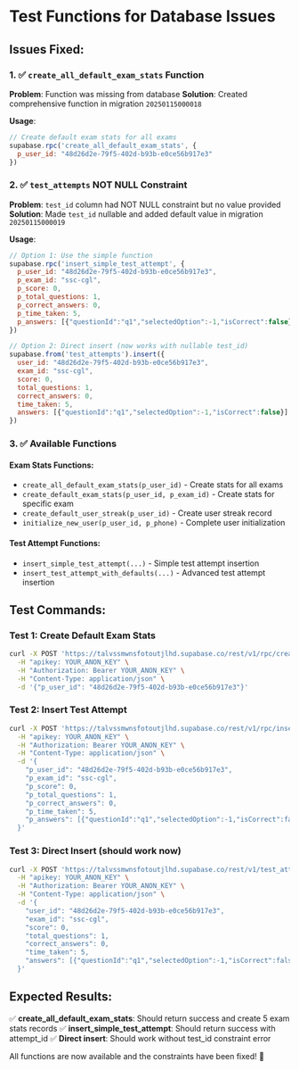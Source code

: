 # Test Functions for Database Issues

## Issues Fixed:

### 1. ✅ `create_all_default_exam_stats` Function
**Problem**: Function was missing from database
**Solution**: Created comprehensive function in migration `20250115000018`

**Usage**:
```javascript
// Create default exam stats for all exams
supabase.rpc('create_all_default_exam_stats', {
  p_user_id: "48d26d2e-79f5-402d-b93b-e0ce56b917e3"
})
```

### 2. ✅ `test_attempts` NOT NULL Constraint
**Problem**: `test_id` column had NOT NULL constraint but no value provided
**Solution**: Made `test_id` nullable and added default value in migration `20250115000019`

**Usage**:
```javascript
// Option 1: Use the simple function
supabase.rpc('insert_simple_test_attempt', {
  p_user_id: "48d26d2e-79f5-402d-b93b-e0ce56b917e3",
  p_exam_id: "ssc-cgl",
  p_score: 0,
  p_total_questions: 1,
  p_correct_answers: 0,
  p_time_taken: 5,
  p_answers: [{"questionId":"q1","selectedOption":-1,"isCorrect":false}]
})

// Option 2: Direct insert (now works with nullable test_id)
supabase.from('test_attempts').insert({
  user_id: "48d26d2e-79f5-402d-b93b-e0ce56b917e3",
  exam_id: "ssc-cgl",
  score: 0,
  total_questions: 1,
  correct_answers: 0,
  time_taken: 5,
  answers: [{"questionId":"q1","selectedOption":-1,"isCorrect":false}]
})
```

### 3. ✅ Available Functions

#### **Exam Stats Functions**:
- `create_all_default_exam_stats(p_user_id)` - Create stats for all exams
- `create_default_exam_stats(p_user_id, p_exam_id)` - Create stats for specific exam
- `create_default_user_streak(p_user_id)` - Create user streak record
- `initialize_new_user(p_user_id, p_phone)` - Complete user initialization

#### **Test Attempt Functions**:
- `insert_simple_test_attempt(...)` - Simple test attempt insertion
- `insert_test_attempt_with_defaults(...)` - Advanced test attempt insertion

## Test Commands:

### Test 1: Create Default Exam Stats
```bash
curl -X POST 'https://talvssmwnsfotoutjlhd.supabase.co/rest/v1/rpc/create_all_default_exam_stats' \
  -H "apikey: YOUR_ANON_KEY" \
  -H "Authorization: Bearer YOUR_ANON_KEY" \
  -H "Content-Type: application/json" \
  -d '{"p_user_id": "48d26d2e-79f5-402d-b93b-e0ce56b917e3"}'
```

### Test 2: Insert Test Attempt
```bash
curl -X POST 'https://talvssmwnsfotoutjlhd.supabase.co/rest/v1/rpc/insert_simple_test_attempt' \
  -H "apikey: YOUR_ANON_KEY" \
  -H "Authorization: Bearer YOUR_ANON_KEY" \
  -H "Content-Type: application/json" \
  -d '{
    "p_user_id": "48d26d2e-79f5-402d-b93b-e0ce56b917e3",
    "p_exam_id": "ssc-cgl",
    "p_score": 0,
    "p_total_questions": 1,
    "p_correct_answers": 0,
    "p_time_taken": 5,
    "p_answers": [{"questionId":"q1","selectedOption":-1,"isCorrect":false}]
  }'
```

### Test 3: Direct Insert (should work now)
```bash
curl -X POST 'https://talvssmwnsfotoutjlhd.supabase.co/rest/v1/test_attempts' \
  -H "apikey: YOUR_ANON_KEY" \
  -H "Authorization: Bearer YOUR_ANON_KEY" \
  -H "Content-Type: application/json" \
  -d '{
    "user_id": "48d26d2e-79f5-402d-b93b-e0ce56b917e3",
    "exam_id": "ssc-cgl",
    "score": 0,
    "total_questions": 1,
    "correct_answers": 0,
    "time_taken": 5,
    "answers": [{"questionId":"q1","selectedOption":-1,"isCorrect":false}]
  }'
```

## Expected Results:

✅ **create_all_default_exam_stats**: Should return success and create 5 exam stats records
✅ **insert_simple_test_attempt**: Should return success with attempt_id
✅ **Direct insert**: Should work without test_id constraint error

All functions are now available and the constraints have been fixed! 🎉
